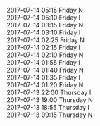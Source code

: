 2017-07-14 05:15 Friday  N  
2017-07-14 05:10 Friday  I  
2017-07-14 03:15 Friday  N  
2017-07-14 03:10 Friday  I  
2017-07-14 02:25 Friday  N  
2017-07-14 02:15 Friday  I  
2017-07-14 02:10 Friday  N  
2017-07-14 01:55 Friday  I  
2017-07-14 01:40 Friday  N  
2017-07-14 01:35 Friday  I  
2017-07-14 01:20 Friday  N  
2017-07-13 22:00 Thursday  I  
2017-07-13 19:00 Thursday  N  
2017-07-13 18:55 Thursday  I  
2017-07-13 09:15 Thursday  N  
